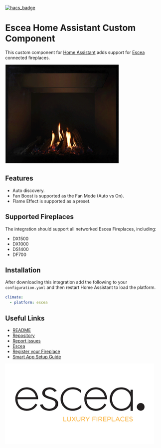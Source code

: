 
[![hacs_badge](https://img.shields.io/badge/HACS-Default-orange.svg)](https://github.com/hacs/integration)

# Escea Home Assistant Custom Component

This custom component for [Home Assistant](https://www.home-assistant.io) adds support for [Escea](https://www.escea.com) connected fireplaces.

![](https://github.com/snikch/climate.escea/blob/master/assets/Escea.gif)

## Features

* Auto discovery. 
* Fan Boost is supported as the Fan Mode (Auto vs On). 
* Flame Effect is supported as a preset.

## Supported Fireplaces

The integration should support all networked Escea Fireplaces, including:

* DX1500
* DX1000
* DS1400
* DF700

## Installation

After downloading this integration add the following to your `configuration.yaml` and then restart Home Assistant to load the platform.

```yaml
climate:
  - platform: escea
```
## Useful Links

* [README](https://github.com/snikch/climate.escea/blob/master/README.md)
* [Repository](https://github.com/snikch/climate.escea)
* [Report issues](https://github.com/snikch/climate.escea/issues)
* [Escea](https://www.escea.com)
* [Register your Fireplace](https://www.escea.com/service-and-technical/register-your-fireplace2)
* [Smart App Setup Guide](https://www.escea.com/workspace/uploads/downloads/escea_smart_heat_user_guide.pdf)

![](https://github.com/snikch/climate.escea/blob/master/assets/logo.png)

